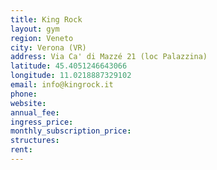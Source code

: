 ```yaml
---
title: King Rock
layout: gym
region: Veneto
city: Verona (VR)
address: Via Ca' di Mazzé 21 (loc Palazzina)
latitude: 45.4051246643066
longitude: 11.0218887329102
email: info@kingrock.it
phone: 
website: 
annual_fee: 
ingress_price: 
monthly_subscription_price: 
structures: 
rent: 
---
```


